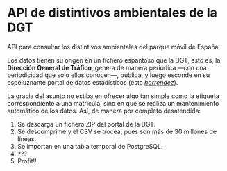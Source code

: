 # API de distintivos ambientales de la DGT

API para consultar los distintivos ambientales del parque móvil de España.

Los datos tienen su origen en un fichero espantoso que la DGT, esto es, la **Dirección General de Tráfico**, genera de manera periódica —con una periodicidad que solo ellos conocen—, publica, y luego esconde en su espeluznante portal de datos estadísticos (esta [*horrendez*](https://sedeapl.dgt.gob.es/WEB_IEST_CONSULTA/categoria.faces)).

La gracia del asunto no estiba en ofrecer algo tan simple como la etiqueta correspondiente a una matrícula, sino en que se realiza un mantenimiento automático de los datos. Así, de manera por completo desatendida:
1. Se descarga un fichero ZIP del portal de la DGT.
2. Se descomprime y el CSV se trocea, pues son más de 30 millones de líneas.
3. Se importan en una tabla temporal de PostgreSQL.
4. ???
5. Profit!!
